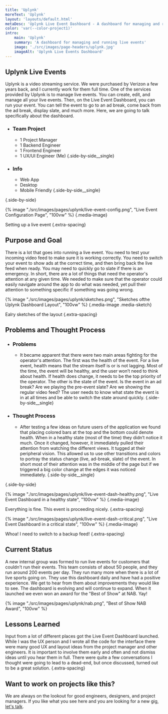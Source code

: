 ```yaml
---
title: 'Uplynk'
moreText: 'Uplynk'
layout: 'layouts/default.html'
metaDesc: 'Uplynk Live Event Dashboard - A dashboard for managing and running live events'
color: 'var(--color-project1)'
intro:
    main: 'Uplynk'
    summary: 'A dashboard for managing and running live events'
    image: './src/images/page-headers/uplynk.jpg'
    imageAlt: 'Uplynk Live Events Dashboard'
---
```


## Uplynk Live Events

Uplynk is a video streaming service. We were purchased by Verizon a few years back, and I currently work for them full time. One of the services provided by Uplynk is to manage live events. You can create, edit, and manage all your live events. Then, on the Live Event Dashboard, you can run your event. You can tell the event to go to an ad break, come back from the ad break, display slate, and much more. Here, we are going to talk specifically about the dashboard.

- ### Team Project
    - 1 Project Manager
    - 1 Backend Engineer
    - 1 Frontend Engineer
    - 1 UX/UI Engineer (Me)
  {.side-by-side__single}

- ### Info
    - Web App
    - Desktop
    - Mobile Friendly
  {.side-by-side__single}

{.side-by-side}

{% image "./src/images/pages/uplynk/live-event-config.png", "Live Event Configuration Page", "100vw" %}
{.media-image}

Setting up a live event
{.extra-spacing}

## Purpose and Goal

There is a lot that goes into running a live event. You need to test your incoming video feed to make sure it is working correctly. You need to switch your event to show ads at the correct time, and then bring back the live feed when ready. You may need to quickly go to slate if there is an emergency. In short, there are a lot of things that need the operator's attention at any given time. We needed to make sure that the operator could easily navigate around the app to do what was needed, yet pull their attention to something specific if something was going wrong.

{% image "./src/images/pages/uplynk/sketches.png", "Sketches ofthe Uplynk Dashboard Layout", "100vw" %}
{.media-image .media-sketch}

Ealry sketches of the layout
{.extra-spacing}

## Problems and Thought Process

- ### Problems
    - It became apparent that there were two main areas fighting for the operator's attention. The first was the health of the event. For a live event, health means that the stream itself is or is not lagging. Most of the time, the event will be healthy, and the user won’t need to think about health. If health does change, it needs to be the top priority of the operator. The other is the state of the event. Is the event in an ad break? Are we playing the pre-event slate? Are we showing the regular video feed? The user needs to know what state the event is in at all times and be able to switch the state around quickly.
  {.side-by-side__single}

- ### Thought Process
    - After testing a few ideas on future users of the application we found that placing colored bars at the top and the bottom could denote health. When in a healthy state (most of the time) they didn’t notice it much. Once it changed, however, it immediately pulled their attention from watching the different views. It tugged at their peripheral vision. This allowed us to use other transitions and colors to portray the status change (live, ad-break, slate) of the event. In short most of their attention was in the middle of the page but if we triggered a big color change at the edges it was noticed immediately. 
  {.side-by-side__single}

{.side-by-side}

{% image "./src/images/pages/uplynk/live-event-dash-healthy.png", "Live Event Dashboard in a healthy state", "100vw" %}
{.media-image}

Everything is fine. This event is proceeding nicely.
{.extra-spacing}

{% image "./src/images/pages/uplynk/live-event-dash-critical.png", "Live Event Dashboard in a critical state", "100vw" %}
{.media-image}

Whoa! I need to switch to a backup feed!
{.extra-spacing}

## Current Status

A new internal group was formed to run live events for customers that couldn't run their events. This team consists of about 50 people, and they run around 200 events per day. They run many more when there is a lot of live sports going on. They use this dashboard daily and have had a positive experience. We get to hear from them about improvements they would like to see. The dashboard is evolving and will continue to expand. When it launched we even won an award for the "Best of Show" at NAB. Yay!

{% image "./src/images/pages/uplynk/nab.png", "Best of Show NAB Award", "100vw" %}

## Lessons Learned

Input from a lot of different places got the Live Event Dashboard launched. While I was the UX person and I wrote all the code for the interface there were many good UX and layout ideas from the project manager and other engineers. It is important to involve them early and often and not dismiss ideas until you hear them in full. There were quite a few conversations I thought were going to lead to a dead-end, but once discussed, turned out to be a great solution.
{.extra-spacing}

## Want to work on projects like this?

We are always on the lookout for good engineers, designers, and project managers. If you like what you see here and you are looking for a new gig, [let's talk](mailto:luke@lukelarsen.com).